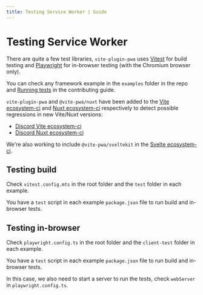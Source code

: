 ```yaml
---
title: Testing Service Worker | Guide
---
```


# Testing Service Worker

There are quite a few test libraries, `vite-plugin-pwa` uses [Vitest](https://vitest.dev/) for build testing and [Playwright](https://playwright.dev/) for in-browser testing (with the Chromium browser only).

You can check any framework example in the `examples` folder in the repo and [Running tests](https://github.com/vite-pwa/vite-plugin-pwa/blob/main/CONTRIBUTING.md#running-tests) in the contributing guide.

`vite-plugin-pwa` and `@vite-pwa/nuxt` have been added to the [Vite ecosystem-ci](https://github.com/vitejs/vite-ecosystem-ci) and [Nuxt ecosystem-ci](https://github.com/nuxt/ecosystem-ci) respectively to detect possible regressions in new Vite/Nuxt versions:
- [Discord Vite ecosystem-ci](https://discord.com/channels/804011606160703521/928398470086291456)
- [Discord Nuxt ecosystem-ci](https://discord.com/channels/473401852243869706/1098558476483055656)

We're also working to include `@vite-pwa/sveltekit` in the [Svelte ecosystem-ci](https://github.com/sveltejs/svelte-ecosystem-ci).

## Testing build

Check `vitest.config.mts` in the root folder and the `test` folder in each example.

You have a `test` script in each example `package.json` file to run build and in-browser tests.

## Testing in-browser

Check `playwright.config.ts` in the root folder and the `client-test` folder in each example.

You have a `test` script in each example `package.json` file to run build and in-browser tests.

In this case, we also need to start a server to run the tests, check `webServer` in `playwright.config.ts`.
